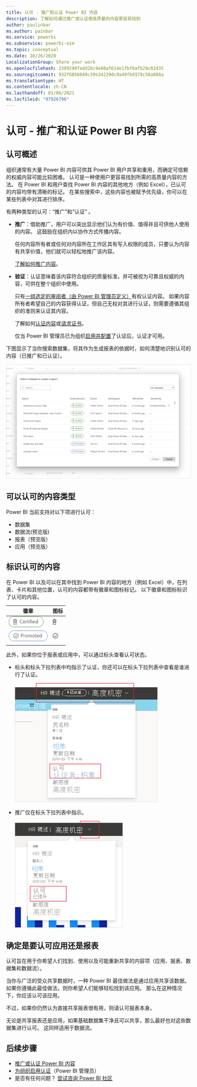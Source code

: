 ```yaml
---
title: 认可 - 推广和认证 Power BI 内容
description: 了解如何通过推广或认证使高质量的内容更容易找到
author: paulinbar
ms.author: painbar
ms.service: powerbi
ms.subservice: powerbi-eim
ms.topic: conceptual
ms.date: 10/26/2020
LocalizationGroup: Share your work
ms.openlocfilehash: 2389290fedd26c9e88af614e1fbf6afb29c02d35
ms.sourcegitcommit: 932f6856849c39e34229dc9a49fb9379c56a888a
ms.translationtype: HT
ms.contentlocale: zh-CN
ms.lasthandoff: 01/06/2021
ms.locfileid: "97926796"
---
```

# <a name="endorsement---promoting-and-certifying-power-bi-content"></a>认可 - 推广和认证 Power BI 内容

## <a name="endorsement-overview"></a>认可概述

组织通常有大量 Power BI 内容可供其 Power BI 用户共享和重用，而确定可信赖的权威内容可能比较困难。 认可是一种使用户更容易找到所需的高质量内容的方法。 在 Power BI 和用户查找 Power BI 内容的其他地方（例如 Excel），已认可的内容均带有清晰的标记。 在某些搜索中，这些内容也被赋予优先级，你可以在某些列表中对其进行排序。

有两种类型的认可：“推广”和“认证” 。

* **推广**：借助推广，用户可以突出显示他们认为有价值、值得并且可供他人使用的内容。 这鼓励在组织内以协作方式传播内容。

    任何内容所有者或任何对内容所在工作区具有写入权限的成员，只要认为内容有共享价值，他们就可以轻松地推广该内容。

    [了解如何推广内容](service-endorse-content.md#promote-content)。

* **验证**：认证意味着该内容符合组织的质量标准，并可被视为可靠且权威的内容，可供在整个组织中使用。

    只有[一组选定的审阅者（由 Power BI 管理员定义）](../admin/service-admin-setup-certification.md)有权认证内容。 如果内容所有者希望自己的内容获得认证，但自己无权对其进行认证，则需要遵循其组织的准则来认证其内容。

    了解如何[认证内容](service-endorse-content.md#certify-content)或[请求证书](service-endorse-content.md#request-content-certification)。

    仅当 Power BI 管理员已为组织[启用并配置](../admin/service-admin-setup-certification.md)了认证后，认证才可用。

下图显示了当你搜索数据集，将其作为生成报表的依据时，如何清楚地识别认可的内容（已推广和已认证）。

![Power Query 中突出显示的认可的数据流。](media/service-endorsement-overview/power-bi-content-endorsement-dataset-select.png)

## <a name="content-types-that-can-be-endorsed"></a>可以认可的内容类型
Power BI 当前支持对以下项进行认可：
* 数据集
* 数据流(预览版)
* 报表（预览版）
* 应用（预览版）

## <a name="identifying-endorsed-content"></a>标识认可的内容

在 Power BI 以及可以在其中找到 Power BI 内容的地方（例如 Excel）中，在列表、卡片和其他位置，认可的内容都带有徽章和图标标记。 以下徽章和图标标识了认可的内容。

|徽章|图标|
|---------|---------|
|![认证徽章的屏幕截图。](media/service-endorsement-overview/certified-badge.png)|![认证图标的屏幕截图。](media/service-endorsement-overview/certified-icon.png)|
|![推广徽章的屏幕截图。](media/service-endorsement-overview/promoted-badge.png)|![推广图标的屏幕截图。](media/service-endorsement-overview/promoted-icon.png)|
|||

此外，如果你位于报表或应用中，可以通过标头查看认可状态。
* 标头和标头下拉列表中均指示了认证，你还可以在标头下拉列表中查看是谁进行了认证。

    ![在报表标头中显示认证徽章的屏幕截图。](media/service-endorsement-overview/certification-report-header.png)

* 推广仅在标头下拉列表中指示。
 
    ![在报表表头中显示推广徽章的屏幕截图。](media/service-endorsement-overview/promotion-report-header.png)

## <a name="deciding-whether-to-endorse-an-app-or-a-report"></a>确定是要认可应用还是报表

认可旨在用于你希望人们找到、使用以及可能重新共享的内容项（应用、报表、数据集和数据流）。

当你与广泛的受众共享数据时，一种 Power BI 最佳做法是通过应用共享该数据。 如果你遵循此最佳做法，则你希望人们能够轻松找到该应用。 那么在这种情况下，你应该认可该应用。 

不过，如果你仍然认为直接共享报表很有用，则请认可报表本身。 

无论是共享报表还是应用，如果基础数据集干净且可以共享，那么最好也对这些数据集进行认可。 这同样适用于数据流。  

## <a name="next-steps"></a>后续步骤

* [推广或认证 Power BI 内容](service-endorse-content.md)
* [为组织启用认证](../admin/service-admin-setup-certification.md)（Power BI 管理员）
* 是否有任何问题？ [尝试咨询 Power BI 社区](https://community.powerbi.com/)